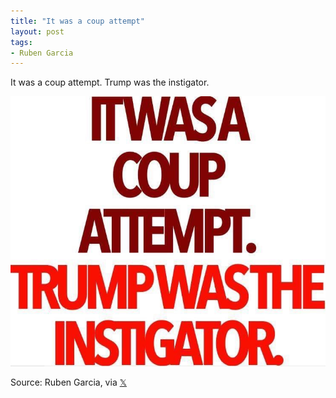 ```yaml
---
title: "It was a coup attempt"
layout: post
tags:
- Ruben Garcia
---
```


It was a coup attempt. Trump was the instigator.

![Ruben Garcia](/assets/2021-07-15-ruben-garcia.jpg "Ruben Garcia: It was a coup attempt.")

Source: Ruben Garcia, via [𝕏](https://x.com)
